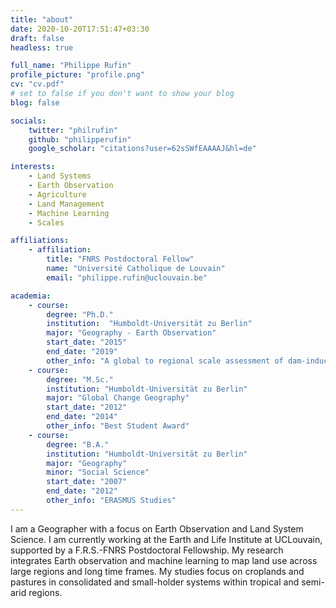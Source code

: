 ```yaml
---
title: "about"
date: 2020-10-20T17:51:47+03:30
draft: false
headless: true

full_name: "Philippe Rufin"
profile_picture: "profile.png"
cv: "cv.pdf"
# set to false if you don't want to show your blog
blog: false

socials:
    twitter: "philrufin"
    github: "philipperufin"
    google_scholar: "citations?user=62sSWfEAAAAJ&hl=de"

interests:
    - Land Systems
    - Earth Observation
    - Agriculture
    - Land Management
    - Machine Learning
    - Scales

affiliations:
    - affiliation:
        title: "FNRS Postdoctoral Fellow"
        name: "Université Catholique de Louvain"
        email: "philippe.rufin@uclouvain.be"

academia:
    - course:
        degree: "Ph.D."
        institution:  "Humboldt-Universität zu Berlin"
        major: "Geography - Earth Observation"
        start_date: "2015"
        end_date: "2019"
        other_info: "A global to regional scale assessment of dam-induced agricultural change by means of remote sensing"
    - course:
        degree: "M.Sc."
        institution: "Humboldt-Universität zu Berlin"
        major: "Global Change Geography"
        start_date: "2012"
        end_date: "2014"
        other_info: "Best Student Award"
    - course:
        degree: "B.A."
        institution: "Humboldt-Universität zu Berlin"
        major: "Geography"
        minor: "Social Science"
        start_date: "2007"
        end_date: "2012"
        other_info: "ERASMUS Studies"
---
```


I am a Geographer with a focus on Earth Observation and Land System Science. I am currently working at the Earth and Life Institute at UCLouvain, supported by a F.R.S.-FNRS Postdoctoral Fellowship. My research integrates Earth observation and machine learning to map land use across large regions and long time frames. My studies focus on croplands and pastures in consolidated and small-holder systems within tropical and semi-arid regions.